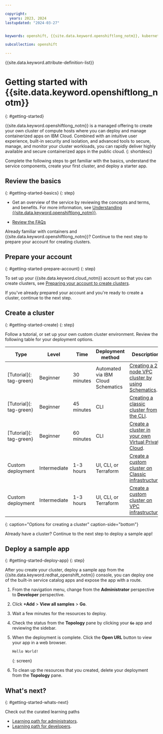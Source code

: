 ```yaml
---

copyright:
  years: 2023, 2024
lastupdated: "2024-03-27"


keywords: openshift, {{site.data.keyword.openshiftlong_notm}}, kubernetes cluster, red hat openshift, openshift container platform, red hat, create openshift cluster, vpc cluster, classic cluster, clusters

subcollection: openshift

---
```



{{site.data.keyword.attribute-definition-list}}



# Getting started with {{site.data.keyword.openshiftlong_notm}}
{: #getting-started}

{{site.data.keyword.openshiftlong_notm}} is a managed offering to create your own cluster of compute hosts where you can deploy and manage containerized apps on IBM Cloud. Combined with an intuitive user experience, built-in security and isolation, and advanced tools to secure, manage, and monitor your cluster workloads, you can rapidly deliver highly available and secure containerized apps in the public cloud.
{: shortdesc}

Complete the following steps to get familiar with the basics, understand the service components, create your first cluster, and deploy a starter app.

## Review the basics
{: #getting-started-basics}
{: step}

- Get an overview of the service by reviewing the concepts and terms, and benefits. For more information, see [Understanding {{site.data.keyword.openshiftlong_notm}}](/docs/openshift?topic=openshift-overview).

- [Review the FAQs](/docs/openshift?topic=openshift-faqs)

Already familiar with containers and {{site.data.keyword.openshiftlong_notm}}? Continue to the next step to prepare your account for creating clusters.

## Prepare your account
{: #getting-started-prepare-account}
{: step}

To set up your {{site.data.keyword.cloud_notm}} account so that you can create clusters, see [Preparing your account to create clusters](/docs/openshift?topic=openshift-clusters).

If you've already prepared your account and you're ready to create a cluster, continue to the next step.


## Create a cluster
{: #getting-started-create}
{: step}

Follow a tutorial, or set up your own custom cluster environment. Review the following table for your deployment options.


| Type | Level | Time | Deployment method | Description |
| --- | --- | --- | --- | --- |
| [Tutorial]{: tag-green} | Beginner | 30 minutes | Automated via IBM Cloud Schematics | [Creating a 2 node VPC cluster by using Schematics](/docs/openshift?topic=openshift-tutorial-two-node). | 
| [Tutorial]{: tag-green} | Beginner | 45 minutes | CLI | [Creating a classic cluster from the CLI](/docs/openshift?topic=openshift-openshift_tutorial). |
| [Tutorial]{: tag-green} | Beginner | 60 minutes | CLI | [Create a cluster in your own Virtual Private Cloud](/docs/openshift?topic=openshift-vpc_rh_tutorial). | 
| Custom deployment | Intermediate | 1-3 hours | UI, CLI, or Terraform  | [Create a custom cluster on Classic infrastructure](/docs/openshift?topic=openshift-cluster-create-classic). |
| Custom deployment | Intermediate | 1-3 hours | UI, CLI, or Terraform | [Create a custom cluster on VPC infrastructure](/docs/openshift?topic=openshift-cluster-create-vpc-gen2). |
{: caption="Options for creating a cluster" caption-side="bottom"}

Already have a cluster? Continue to the next step to deploy a sample app!




## Deploy a sample app
{: #getting-started-deploy-app}
{: step}

After you create your cluster, deploy a sample app from the {{site.data.keyword.redhat_openshift_notm}} console, you can deploy one of the built-in service catalog apps and expose the app with a route.


1. From the navigation menu, change from the **Administrator** perspective to **Developer** perspective.
1. Click **+Add** > **View all samples** > **Go**.
1. Wait a few minutes for the resources to deploy. 
1. Check the status from the **Topology** pane by clicking your **`Go`** app and reviewing the sidebar.
1. When the deployment is complete. Click the **Open URL** button to view your app in a web browser.

    ```txt
    Hello World!
    ```
    {: screen}

1. To clean up the resources that you created, delete your deployment from the **Topology** pane.





## What's next?
{: #getting-started-whats-next}


Check out the curated learning paths
- [Learning path for administrators](/docs/openshift?topic=openshift-learning-path-admin).
- [Learning path for developers](/docs/openshift?topic=openshift-learning-path-dev).


